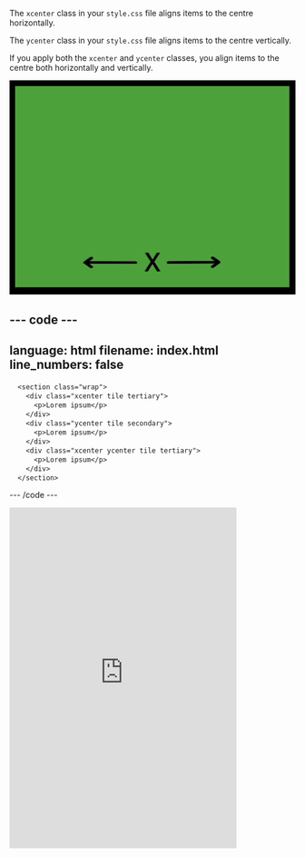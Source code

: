 The `xcenter` class in your `style.css` file aligns items to the centre horizontally.

The `ycenter` class in your `style.css` file aligns items to the centre vertically.

If you apply both the `xcenter` and `ycenter` classes, you align items to the centre both horizontally and vertically. 

![The horizontal x-axis and vertical y-axis with emoji faces moving along to highlight the horizontal and vertical centring.](images/center.gif)
    
--- code ---
---
language: html
filename: index.html
line_numbers: false
---
      <section class="wrap">
        <div class="xcenter tile tertiary">
          <p>Lorem ipsum</p>
        </div>
        <div class="ycenter tile secondary">
          <p>Lorem ipsum</p>
        </div>
        <div class="xcenter ycenter tile tertiary">
          <p>Lorem ipsum</p>
        </div>
      </section>

--- /code ---


<iframe src="https://staging-editor.raspberrypi.org/en/embed/viewer/web-x-y-center" width="400" height="600" frameborder="0" marginwidth="0" marginheight="0" allowfullscreen> </iframe>
